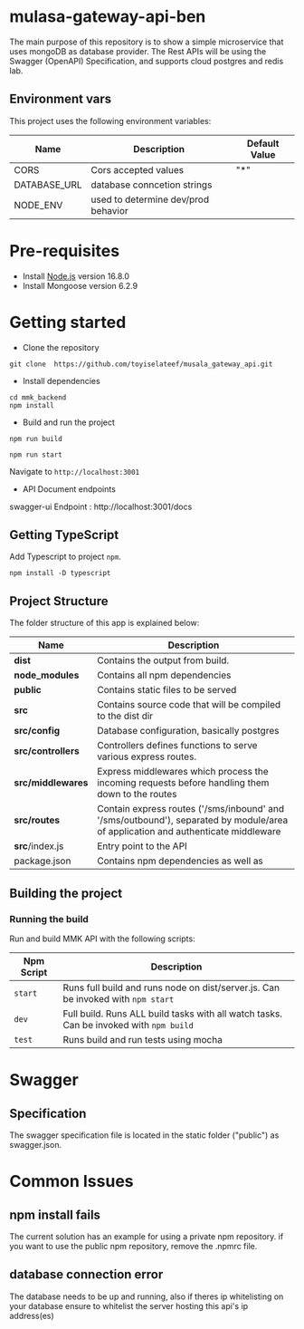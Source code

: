 # mulasa-gateway-api-ben

The main purpose of this repository is to show a simple microservice that uses mongoDB as database provider. The Rest APIs will be using the Swagger (OpenAPI) Specification, and supports cloud postgres and redis lab.

## Environment vars

This project uses the following environment variables:

| Name         | Description                         | Default Value |
| ------------ | ----------------------------------- | ------------- |
| CORS         | Cors accepted values                | "\*"          |
| DATABASE_URL | database conncetion strings         |               |
| NODE_ENV     | used to determine dev/prod behavior |               |

# Pre-requisites

- Install [Node.js](https://nodejs.org/en/) version 16.8.0
- Install Mongoose version 6.2.9

# Getting started

- Clone the repository

```
git clone  https://github.com/toyiselateef/musala_gateway_api.git
```

- Install dependencies

```
cd mmk_backend
npm install
```

- Build and run the project

```
npm run build
```

```
npm run start
```

Navigate to `http://localhost:3001`

- API Document endpoints

swagger-ui Endpoint : http://localhost:3001/docs

## Getting TypeScript

Add Typescript to project `npm`.

```
npm install -D typescript
```

## Project Structure

The folder structure of this app is explained below:

| Name                | Description                                                                                                                      |
| ------------------- | -------------------------------------------------------------------------------------------------------------------------------- |
| **dist**            | Contains the output from build.                                                                                                  |
| **node_modules**    | Contains all npm dependencies                                                                                                    |
| **public**          | Contains static files to be served                                                                                               |
| **src**             | Contains source code that will be compiled to the dist dir                                                                       |
| **src/config**      | Database configuration, basically postgres                                                                                       |
| **src/controllers** | Controllers defines functions to serve various express routes.                                                                   |
| **src/middlewares** | Express middlewares which process the incoming requests before handling them down to the routes                                  |
| **src/routes**      | Contain express routes ('/sms/inbound' and '/sms/outbound'), separated by module/area of application and authenticate middleware |
| **src**/index.js    | Entry point to the API                                                                                                           |
| package.json        | Contains npm dependencies as well as                                                                                             |

## Building the project

### Running the build

Run and build MMK API with the following scripts:

| Npm Script | Description                                                                            |
| ---------- | -------------------------------------------------------------------------------------- |
| `start`    | Runs full build and runs node on dist/server.js. Can be invoked with `npm start`       |
| `dev`      | Full build. Runs ALL build tasks with all watch tasks. Can be invoked with `npm build` |
| `test`     | Runs build and run tests using mocha                                                   |

# Swagger

## Specification

The swagger specification file is located in the static folder ("public") as swagger.json.

# Common Issues

## npm install fails

The current solution has an example for using a private npm repository. if you want to use the public npm repository, remove the .npmrc file.

## database connection error

The database needs to be up and running, also if theres ip whitelisting on your database ensure to whitelist the server hosting this api's ip address(es)
